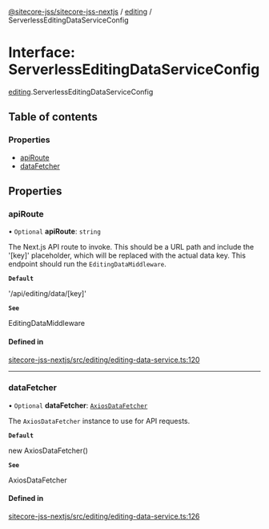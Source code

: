 [@sitecore-jss/sitecore-jss-nextjs](../README.md) / [editing](../modules/editing.md) / ServerlessEditingDataServiceConfig

# Interface: ServerlessEditingDataServiceConfig

[editing](../modules/editing.md).ServerlessEditingDataServiceConfig

## Table of contents

### Properties

- [apiRoute](editing.ServerlessEditingDataServiceConfig.md#apiroute)
- [dataFetcher](editing.ServerlessEditingDataServiceConfig.md#datafetcher)

## Properties

### apiRoute

• `Optional` **apiRoute**: `string`

The Next.js API route to invoke.
This should be a URL path and include the '[key]' placeholder, which will be replaced with the actual data key.
This endpoint should run the `EditingDataMiddleware`.

**`Default`**

'/api/editing/data/[key]'

**`See`**

EditingDataMiddleware

#### Defined in

[sitecore-jss-nextjs/src/editing/editing-data-service.ts:120](https://github.com/Sitecore/jss/blob/80eb4b618/packages/sitecore-jss-nextjs/src/editing/editing-data-service.ts#L120)

___

### dataFetcher

• `Optional` **dataFetcher**: [`AxiosDataFetcher`](../classes/index.AxiosDataFetcher.md)

The `AxiosDataFetcher` instance to use for API requests.

**`Default`**

new AxiosDataFetcher()

**`See`**

AxiosDataFetcher

#### Defined in

[sitecore-jss-nextjs/src/editing/editing-data-service.ts:126](https://github.com/Sitecore/jss/blob/80eb4b618/packages/sitecore-jss-nextjs/src/editing/editing-data-service.ts#L126)
